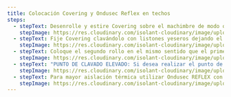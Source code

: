 ```yaml
---
title: Colocación Covering y Ondusec Reflex en techos
steps:
  - stepText: Desenrolle y estire Covering sobre el machimbre de modo que el área de solape quede arriba y la palabra Covering al derecho.
    stepImage: https://res.cloudinary.com/isolant-cloudinary/image/upload/f_auto,q_auto:good/website-2021/instructions/colocacion-covering-y-ondusec-reflex-en-techos/isolant-aislantes-linea-construccion-en-seco-paso-a-paso-colocacion-covering-y-ondusec-reflex-en-techos-1.jpg
  - stepText: Fije Covering clavándolo con listones yeseros dejando el área de solape libre.
    stepImage: https://res.cloudinary.com/isolant-cloudinary/image/upload/f_auto,q_auto:good/website-2021/instructions/colocacion-covering-y-ondusec-reflex-en-techos/isolant-aislantes-linea-construccion-en-seco-paso-a-paso-colocacion-covering-y-ondusec-reflex-en-techos-2.jpg
  - stepText: Coloque el segundo rollo en el mismo sentido que el primero haciéndolo coincidir en el área de solape.
    stepImage: https://res.cloudinary.com/isolant-cloudinary/image/upload/f_auto,q_auto:good/website-2021/instructions/colocacion-covering-y-ondusec-reflex-en-techos/isolant-aislantes-linea-construccion-en-seco-paso-a-paso-colocacion-covering-y-ondusec-reflex-en-techos-3.jpg
  - stepText: "PUNTO DE CLAVADO ELEVADO: Si desea realizar el punto de clavado elevado, puede incorporar un listón yesero de 1/2“ x 1” dispuestos sobre el machimbre y coincidiendo con la estructura del techo."
    stepImage: https://res.cloudinary.com/isolant-cloudinary/image/upload/f_auto,q_auto:good/website-2021/instructions/colocacion-covering-y-ondusec-reflex-en-techos/isolant-aislantes-linea-construccion-en-seco-paso-a-paso-colocacion-covering-y-ondusec-reflex-en-techos-4.jpg
  - stepText: Para mayor aislación térmica utilizar Ondusec REFLEX con la cara aluminizada mirando hacia la cubierta.
    stepImage: https://res.cloudinary.com/isolant-cloudinary/image/upload/f_auto,q_auto:good/website-2021/instructions/colocacion-covering-y-ondusec-reflex-en-techos/isolant-aislantes-linea-construccion-en-seco-paso-a-paso-colocacion-covering-y-ondusec-reflex-en-techos-5.jpg
---
```

